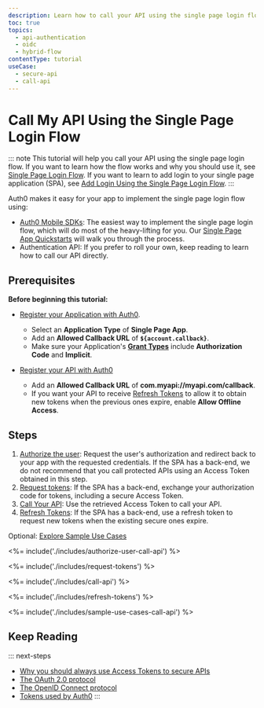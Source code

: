 ```yaml
---
description: Learn how to call your API using the single page login flow
toc: true
topics:
  - api-authentication
  - oidc
  - hybrid-flow
contentType: tutorial
useCase:
  - secure-api
  - call-api
---
```

# Call My API Using the Single Page Login Flow

::: note
This tutorial will help you call your API using the single page login flow. If you want to learn how the flow works and why you should use it, see [Single Page Login Flow](/flows/concepts/single-page-login-flow). If you want to learn to add login to your single page application (SPA), see [Add Login Using the Single Page Login Flow](/flows/guides/single-page-login-flow/add-login-using-single-page-login-flow).
:::

Auth0 makes it easy for your app to implement the single page login flow using:

* [Auth0 Mobile SDKs](/libraries): The easiest way to implement the single page login flow, which will do most of the heavy-lifting for you. Our [Single Page App Quickstarts](/quickstart/spa) will walk you through the process.
* Authentication API: If you prefer to roll your own, keep reading to learn how to call our API directly.

## Prerequisites

**Before beginning this tutorial:**

* [Register your Application with Auth0](/applications/spa). 
  * Select an **Application Type** of **Single Page App**.
  * Add an **Allowed Callback URL** of **`${account.callback}`**.
  * Make sure your Application's **[Grant Types](/applications/application-grant-types#how-to-edit-the-application-s-grant_types-property)** include **Authorization Code** and **Implicit**.

* [Register your API with Auth0](/architecture-scenarios/spa-api/part-2#create-the-api)
  * Add an **Allowed Callback URL** of **com.myapi://myapi.com/callback**.
  * If you want your API to receive [Refresh Tokens](/tokens/refresh-token) to allow it to obtain new tokens when the previous ones expire, enable **Allow Offline Access**.

## Steps

1. [Authorize the user](#authorize-the-user): 
Request the user's authorization and redirect back to your app with the requested credentials. If the SPA has a back-end, we do not recommend that you call protected APIs using an Access Token obtained in this step.
2. [Request tokens](#request-tokens): 
If the SPA has a back-end, exchange your authorization code for tokens, including a secure Access Token.
3. [Call Your API](#call-api): 
Use the retrieved Access Token to call your API.
4. [Refresh Tokens](#refresh-tokens): 
If the SPA has a back-end, use a refresh token to request new tokens when the existing secure ones expire.

Optional: [Explore Sample Use Cases](#sample-use-cases)

<%= include('./includes/authorize-user-call-api') %>

<%= include('./includes/request-tokens') %>

<%= include('./includes/call-api') %>

<%= include('./includes/refresh-tokens') %>

<%= include('./includes/sample-use-cases-call-api') %>

## Keep Reading

::: next-steps
- [Why you should always use Access Tokens to secure APIs](/api-auth/why-use-access-tokens-to-secure-apis)
- [The OAuth 2.0 protocol](/protocols/oauth2)
- [The OpenID Connect protocol](/protocols/oidc)
- [Tokens used by Auth0](/tokens)
:::
